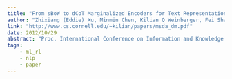 ```yaml
---
title: "From sBoW to dCoT Marginalized Encoders for Text Representation"
author: "Zhixiang (Eddie) Xu, Minmin Chen, Kilian Q Weinberger, Fei Sha"
link: "http://www.cs.cornell.edu/~kilian/papers/msda_dm.pdf"
date: 2012/10/29
abstract: "Proc. International Conference on Information and Knowledge Management, 2012."
tags:
    - ml_rl
    - nlp
    - paper
---
```

